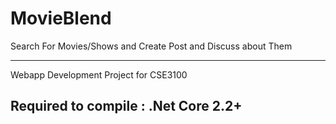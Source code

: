 # MovieBlend
Search For Movies/Shows and Create Post and Discuss about Them <hr> 
Webapp Development Project for CSE3100<br>
## Required to compile : .Net Core 2.2+ 
